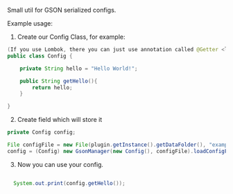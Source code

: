 Small util for GSON serialized configs.


Example usage:

1. Create our Config Class, for example:

```java
(If you use Lombok, there you can just use annotation called @Getter <lombok.Getter> instead of handmade Getters)
public class Config {

    private String hello = "Hello World!";

    public String getHello(){
        return hello;
    }

}
```


2. Create field which will store it


```java
private Config config;

File configFile = new File(plugin.getInstance().getDataFolder(), "exampleConfig.json");
config = (Config) new GsonManager(new Config(), configFile).loadConfigFromObject();

```


3. Now you can use your config.

```java

  System.out.print(config.getHello());

```



